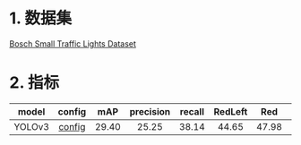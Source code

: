 # 1. 数据集

[Bosch Small Traffic Lights Dataset](https://aistudio.baidu.com/datasetdetail/255499)

# 2. 指标

| model | config | mAP | precision | recall | RedLeft | Red | RedRight | GreenLeft | Green | GreenRight | Yellow | off |
| :---: | :---: | :---: | :---: | :---: | :---: | :---: | :---: | :---: | :---: | :---: | :---: | :---: |
| YOLOv3 | [config](lh-ppdet/configs/bosch_40ep_yolov3_fpn_dbsampler_warmup.yaml) | 29.40 | 25.25 | 38.14 | 44.65 | 47.98 | 0.00 | 30.63 | 68.39 | 0.00 | 25.13 | 18.40 |